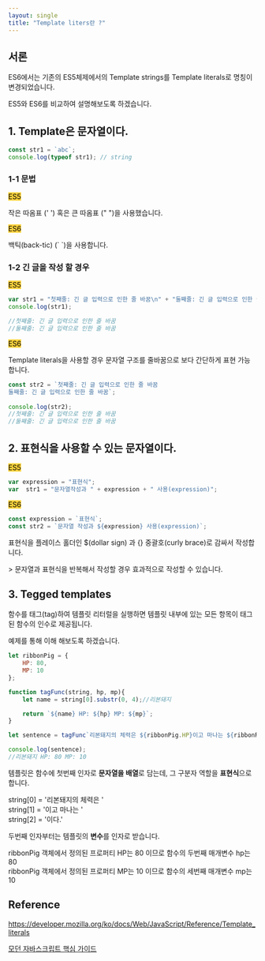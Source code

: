 ```yaml
---
layout: single
title: "Template liters란 ?"
---
```

## 서론

ES6에서는 기존의 ES5체제에서의 Template strings를 Template literals로 명칭이 변경되었습니다.  

ES5와 ES6를 비교하여 설명해보도록 하겠습니다.


## 1. Template은 문자열이다.
  ``` javascript
  const str1 = `abc`;
  console.log(typeof str1); // string
  ```
### 1-1 문법  

<mark style='background-color: #ffd33d'>ES5</mark>

작은 따옴표 (' ') 혹은 큰 따옴표 (" ")을 사용했습니다.
	
<mark style='background-color: #ffd33d'>ES6</mark>
	
백틱(back-tic) (\` \`)을 사용합니다.


### 1-2 긴 글을 작성 할 경우  
	
<mark style='background-color: #ffd33d'>ES5</mark>  
``` javascript 
var str1 = "첫째줄: 긴 글 입력으로 인한 줄 바꿈\n" + "둘째줄: 긴 글 입력으로 인한 줄바꿈";
console.log(str1); 

//첫째줄: 긴 글 입력으로 인한 줄 바꿈
//둘째줄: 긴 글 입력으로 인한 줄 바꿈
```

<mark style='background-color: #ffd33d'>ES6</mark> 

Template literals을 사용할 경우 문자열 구조를 줄바꿈으로 보다 간단하게 표현 가능합니다.
``` javascript
const str2 = `첫째줄: 긴 글 입력으로 인한 줄 바꿈
둘째줄: 긴 글 입력으로 인한 줄 바꿈`;
	
console.log(str2); 
//첫째줄: 긴 글 입력으로 인한 줄 바꿈
//둘째줄: 긴 글 입력으로 인한 줄 바꿈
```

## 2. 표현식을 사용할 수 있는 문자열이다.  

<mark style='background-color: #ffd33d'>ES5</mark>  
``` javascript
var expression = "표현식";
var  str1 = "문자열작성과 " + expression + " 사용(expression)";
```

<mark style='background-color: #ffd33d'>ES6</mark>  
``` javascript
const expression = `표현식`;
const str2 = `문자열 작성과 ${expression} 사용(expression)`;
```
표현식을 플레이스 홀더인 $(dollar sign) 과  {} 중괄호(curly brace)로 감싸서 작성합니다.
	
\> 문자열과 표현식을 반복해서 작성할 경우 효과적으로 작성할 수 있습니다.

## 3. Tegged templates

함수를 태그(tag)하여 템플릿 리터럴을 실행하면 템플릿 내부에 있는 모든 항목이 태그된 함수의 인수로 제공됩니다.  

예제를 통해 이해 해보도록 하겠습니다.
``` javascript
let ribbonPig = {
    HP: 80,
    MP: 10
};

function tagFunc(string, hp, mp){
    let name = string[0].substr(0, 4);//리본돼지

    return `${name} HP: ${hp} MP: ${mp}`;
} 

let sentence = tagFunc`리본돼지의 체력은 ${ribbonPig.HP}이고 마나는 ${ribbonPig.MP}이다.`;

console.log(sentence);
//리본돼지 HP: 80 MP: 10
```
템플릿은 함수에 첫번째 인자로 **문자열을 배열**로 담는데, 그 구분자 역할을 **표현식**으로 합니다.

  string[0] = '리본돼지의 체력은 '  
  string[1] = '이고 마나는 '  
  string[2] = '이다.'  

두번째 인자부터는 템플릿의 **변수**를 인자로 받습니다.

  ribbonPig 객체에서 정의된 프로퍼티 HP는 80 이므로 함수의 두번째 매개변수 hp는 80  
  ribbonPig 객체에서 정의된 프로퍼티 MP는 10 이므로 함수의 세번째 매개변수 mp는 10


## Reference 

https://developer.mozilla.org/ko/docs/Web/JavaScript/Reference/Template_literals

[모던 자바스크립트 핵심 가이드](http://www.yes24.com/Product/Goods/101478466)
